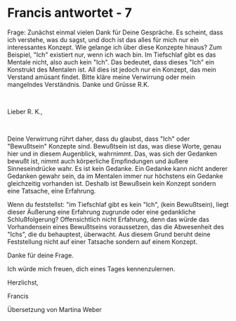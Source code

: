 # Francis antwortet - 7






Frage: Zun&auml;chst einmal vielen Dank f&uuml;r Deine Gespr&auml;che. Es scheint, dass ich verstehe, was du sagst, und doch ist das alles f&uuml;r mich nur ein interessantes Konzept. Wie gelange ich &uuml;ber diese Konzepte hinaus? Zum Beispiel, &quot;Ich&quot; existiert nur, wenn ich wach bin. Im Tiefschlaf gibt es das Mentale nicht, also auch kein &quot;Ich&quot;. Das bedeutet, dass dieses &quot;Ich&quot; ein Konstrukt des Mentalen ist. All dies ist jedoch nur ein Konzept, das mein Verstand am&uuml;sant findet. Bitte kl&auml;re meine Verwirrung oder mein mangelndes Verst&auml;ndnis. Danke und Gr&uuml;sse R.K.&nbsp;






&nbsp;






Lieber R. K.,






&nbsp;






Deine Verwirrung r&uuml;hrt daher, dass du glaubst, dass &quot;Ich&quot; oder &quot;Bewu&szlig;tsein&quot; Konzepte sind. Bewu&szlig;tsein ist das, was diese Worte, genau hier und in diesem Augenblick, wahrnimmt. Das, was sich der Gedanken bewu&szlig;t ist, nimmt auch k&ouml;rperliche Empfindungen und &auml;u&szlig;ere Sinneseindr&uuml;cke wahr. Es ist kein Gedanke. Ein Gedanke kann nicht anderer Gedanken gewahr sein, da im Mentalen immer nur h&ouml;chstens ein Gedanke gleichzeitig vorhanden ist. Deshalb ist Bewu&szlig;sein kein Konzept sondern eine Tatsache, eine Erfahrung.







Wenn du feststellst: &quot;im Tiefschlaf gibt es kein &quot;Ich&quot;, (kein Bewu&szlig;tsein), liegt dieser &Auml;u&szlig;erung eine Erfahrung zugrunde oder eine gedankliche Schlu&szlig;folgerung? Offensichtlich nicht Erfahrung, denn das w&uuml;rde das Vorhandensein eines Bewu&szlig;tseins voraussetzen, das die Abwesenheit des &quot;Ichs&quot;, die du behauptest, &uuml;berwacht. Aus diesem Grund beruht deine Feststellung nicht auf einer Tatsache sondern auf einem Konzept.







Danke f&uuml;r deine Frage.&nbsp;







Ich w&uuml;rde mich freuen, dich eines Tages kennenzulernen.






  








Herzlichst,







Francis






  








&Uuml;bersetzung von Martina Weber









